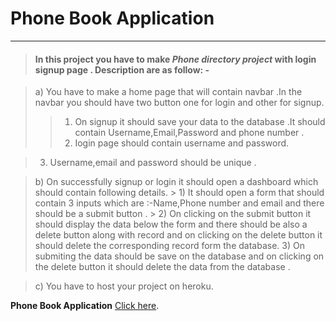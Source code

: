 # Phone Book Application
***
> #### In this project you have to make ***Phone directory project***  with login signup page . Description are as follow: -

> a) You have to make a home page that will contain navbar .In the navbar you should have two button one for login and other for signup.
 >>	1) On signup it should save your data to the database .It should contain Username,Email,Password and phone number   .
 >>	2) Iogin page should contain username and password.
    
   >	3) Username,email and password  should be unique .
   
> b) On successfully signup or login it should open a dashboard which should contain following details.
    >	1) It should open a form that should contain 3 inputs which are :-Name,Phone number and email and  there should be a submit button .
    >	2) On clicking on the  submit button it should display the data below the form and there should be also a delete button along with record and on clicking on the delete button it should delete the corresponding record form the database.
 > 3) On submiting the data should be save on the database and on clicking on the delete button it should delete the data from the database .

> c)  You have to host your project on heroku.  
  

 **Phone Book Application** [Click here](https://api.covid19api.com/country/${country}?from=${dateOne}T00:00:00Z&to=${dateTwo}T00:00:00Z).